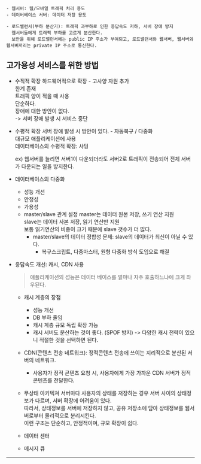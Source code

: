 ```
- 웹서버: 웹/모바일 트래픽 처리 용도
- 데이버베이스 서버: 데이터 저장 용도

- 로드밸런서(부하 분산기): 트래픽 과부하로 인한 응답속도 저하, 서버 장애 방지
  웹서버들에게 트래픽 부하를 고르게 분산한다.
  보안을 위해 로드밸런서에는 public IP 주소가 부여되고, 로드밸런서와 웹서버, 웹서버와 웹서버끼리는 private IP 주소로 통신한다.
```

## 고가용성 서비스를 위한 방법

- 수직적 확장
  하드웨어적으로 확장 - 고사양 자원 추가<br>
  한계 존재<br>
  트래픽 양이 적을 때 사용<br>
  단순하다.<br>
  장애에 대한 방안이 없다.<br>
  -> 서버 장애 발생 시 서비스 중단<br>

- 수평적 확장
  서버 장애 발생 시 방안이 있다. - 자동복구 / 다중화<br>
  대규모 애플리케이션에 사용 <br>
  데이터베이스의 수평적 확장: 샤딩<br>

  ex) 웹서버를 늘리면 서버1이 다운되더라도 서버2로 트래픽이 전송되어 전체 서버가 다운되는 일을 방지한다.

- 데이터베이스의 다중화

  - 성능 개선
  - 안정성
  - 가용성
  - master/slave 관계 설정
    master는 데이터 원본 저장, 쓰기 연산 지원<br>
    slave는 데이터 사본 저장, 읽기 연산만 지원<br>
    보통 읽기연산의 비중이 크기 때문에 slave 갯수가 더 많다.<br>
    - master/slave의 데이터 정합성 문제: slave의 데이터가 최신이 아닐 수 있다.
      - 복구스크립트, 다중마스터, 원형 다중화 방식 도입으로 해결

- 응답속도 개선: 캐시, CDN 사용

  > 애플리케이션의 성능은 데이터 베이스를 얼마나 자주 호출하느냐에 크게 좌우된다.

  - 캐시 계층의 장점

    - 성능 개선
    - DB 부하 줄임
    - 캐시 계층 규모 독립 확장 가능
    - 캐시 서버도 분산하는 것이 좋다. (SPOF 방지)
      -> 다양한 캐시 전략이 있으니 적절한 것을 선택하면 된다.

  - CDN(콘텐츠 전송 네트워크): 정적콘텐츠 전송에 쓰이는 지리적으로 분산된 서버의 네트워크.

    - 사용자가 정적 콘텐츠 요청 시, 사용자에게 가장 가까운 CDN 서버가 정적 콘텐츠를 전달한다.

  - 무상태 아키텍쳐
    서버마다 사용자의 상태를 저장하는 경우 서버 사이의 상태정보가 다르며, 서버 확장에 어려움이 있다.<br>
    따라서, 상태정보를 서버에 저장하지 않고, 공유 저장소에 담아 상태정보를 웹서버로부터 물리적으로 분리시킨다.<br>
    이런 구조는 단순하고, 안정적이며, 규모 확장이 쉽다.<br>

  - 데이터 센터
  - 메시지 큐

---
